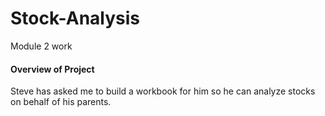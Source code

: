 # Stock-Analysis
Module 2 work
#### Overview of Project
  Steve has asked me to build a workbook for him so he can analyze stocks on behalf of his parents.

